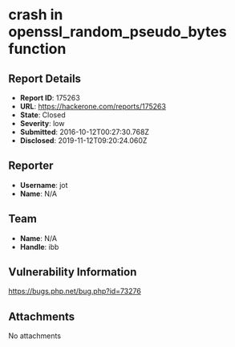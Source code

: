# crash in openssl_random_pseudo_bytes function

## Report Details
- **Report ID**: 175263
- **URL**: https://hackerone.com/reports/175263
- **State**: Closed
- **Severity**: low
- **Submitted**: 2016-10-12T00:27:30.768Z
- **Disclosed**: 2019-11-12T09:20:24.060Z

## Reporter
- **Username**: jot
- **Name**: N/A

## Team
- **Name**: N/A
- **Handle**: ibb

## Vulnerability Information
https://bugs.php.net/bug.php?id=73276

## Attachments
No attachments
